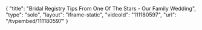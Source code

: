 {
    "title": "Bridal Registry Tips From One Of The Stars - Our Family Wedding",
    "type": "solo",
    "layout": "iframe-static",
    "videoId": "111180597",
    "url": "\/tvpembed\/111180597"
}
